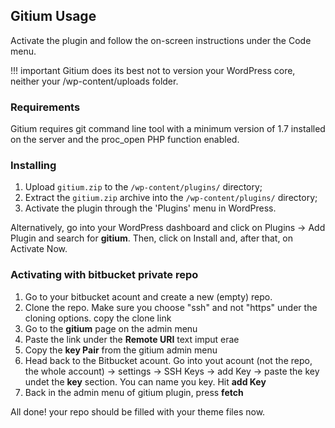 ## Gitium Usage

Activate the plugin and follow the on-screen instructions under the Code menu.

!!! important
    Gitium does its best not to version your WordPress core, neither your /wp-content/uploads folder.

### Requirements
Gitium requires git command line tool with a minimum version of 1.7 installed on the server and the proc_open PHP function enabled.


### Installing

1. Upload `gitium.zip` to the `/wp-content/plugins/` directory;
2. Extract the `gitium.zip` archive into the `/wp-content/plugins/` directory;
3. Activate the plugin through the 'Plugins' menu in WordPress.

Alternatively, go into your WordPress dashboard and click on Plugins -> Add
Plugin and search for __gitium__. Then, click on Install and, after that, on Activate Now.


### Activating with bitbucket private repo

1. Go to your bitbucket acount and create a new (empty) repo.
2. Clone the repo. Make sure you choose "ssh" and not "https" under the cloning options. copy the clone link
3. Go to the __gitium__ page on the admin menu
4. Paste the link under the __Remote URI__ text imput erae
5. Copy the __key Pair__ from the gitium admin menu
6. Head back to the Bitbucket acount. Go into yout acount (not the repo, the whole account) -> settings -> SSH Keys -> add Key -> paste the key undet the __key__ section. You can name you key. Hit __add Key__
7. Back in the admin menu of gitium plugin, press __fetch__

All done! your repo should be filled with your theme files now.



